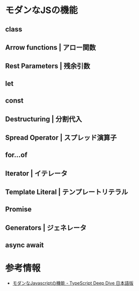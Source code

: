 # モダンなJSの機能
## class
## Arrow functions | アロー関数
## Rest Parameters | 残余引数
## let
## const
## Destructuring | 分割代入
## Spread Operator | スプレッド演算子
## for...of
## Iterator | イテレータ
## Template Literal | テンプレートリテラル
## Promise
## Generators | ジェネレータ
## async await

# 参考情報
* [モダンなJavascriptの機能 - TypeScript Deep Dive 日本語版](https://typescript-jp.gitbook.io/deep-dive/future-javascript)